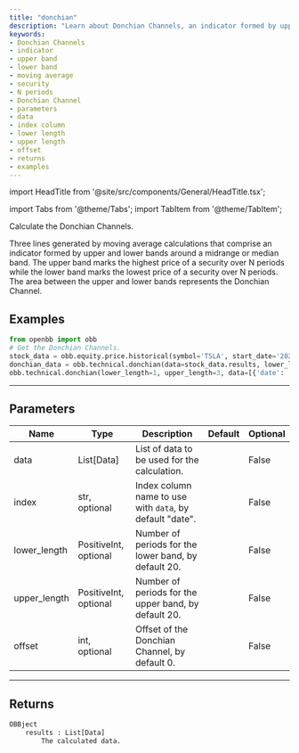 ```yaml
---
title: "donchian"
description: "Learn about Donchian Channels, an indicator formed by upper and lower  bands around a midrange or median band. Explore the parameters, returns, and examples."
keywords:
- Donchian Channels
- indicator
- upper band
- lower band
- moving average
- security
- N periods
- Donchian Channel
- parameters
- data
- index column
- lower length
- upper length
- offset
- returns
- examples
---
```


import HeadTitle from '@site/src/components/General/HeadTitle.tsx';

<HeadTitle title="technical/donchian - Reference | OpenBB Platform Docs" />

<!-- markdownlint-disable MD012 MD031 MD033 -->

import Tabs from '@theme/Tabs';
import TabItem from '@theme/TabItem';

Calculate the Donchian Channels.

 Three lines generated by moving average calculations that comprise an indicator
 formed by upper and lower bands around a midrange or median band. The upper band
 marks the highest price of a security over N periods while the lower band
 marks the lowest price of a security over N periods. The area
 between the upper and lower bands represents the Donchian Channel.


Examples
--------

```python
from openbb import obb
# Get the Donchian Channels.
stock_data = obb.equity.price.historical(symbol='TSLA', start_date='2023-01-01', provider='fmp')
donchian_data = obb.technical.donchian(data=stock_data.results, lower_length=20, upper_length=20, offset=0)
obb.technical.donchian(lower_length=1, upper_length=3, data=[{'date': '2023-01-02', 'open': 110.0, 'high': 120.0, 'low': 100.0, 'close': 115.0, 'volume': 10000.0}, {'date': '2023-01-03', 'open': 165.0, 'high': 180.0, 'low': 150.0, 'close': 172.5, 'volume': 15000.0}, {'date': '2023-01-04', 'open': 146.67, 'high': 160.0, 'low': 133.33, 'close': 153.33, 'volume': 13333.33}, {'date': '2023-01-05', 'open': 137.5, 'high': 150.0, 'low': 125.0, 'close': 143.75, 'volume': 12500.0}, {'date': '2023-01-06', 'open': 132.0, 'high': 144.0, 'low': 120.0, 'close': 138.0, 'volume': 12000.0}])
```

---

## Parameters

<Tabs>

<TabItem value='standard' label='standard'>

| Name | Type | Description | Default | Optional |
| ---- | ---- | ----------- | ------- | -------- |
| data | List[Data] | List of data to be used for the calculation. |  | False |
| index | str, optional | Index column name to use with `data`, by default "date". |  | False |
| lower_length | PositiveInt, optional | Number of periods for the lower band, by default 20. |  | False |
| upper_length | PositiveInt, optional | Number of periods for the upper band, by default 20. |  | False |
| offset | int, optional | Offset of the Donchian Channel, by default 0. |  | False |
</TabItem>

</Tabs>

---

## Returns

```python wordwrap
OBBject
    results : List[Data]
        The calculated data.
```

